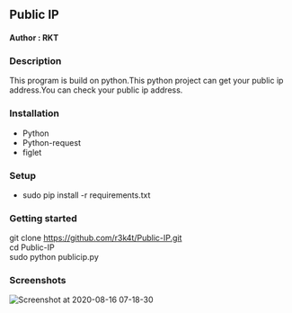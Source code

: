 <h2>Public IP</h2>


<h4>Author : RKT </h4>


### Description ###


This  program is build on python.This python project can get your public ip address.You can check your public ip address.


### Installation ###

<ul>
<li>Python</li>
<li>Python-request</li>
<li>figlet</li>
</ul>

### Setup ###

<ul>
  <li>sudo pip install -r requirements.txt</li>
  </ul>

### Getting started ###

git clone https://github.com/r3k4t/Public-IP.git
<br>
cd Public-IP
<br>
sudo python publicip.py
<br>

### Screenshots ###

![Screenshot at 2020-08-16 07-18-30](https://user-images.githubusercontent.com/69615463/90324818-23acca80-df91-11ea-9f2d-f9bf80670a4e.png) 


